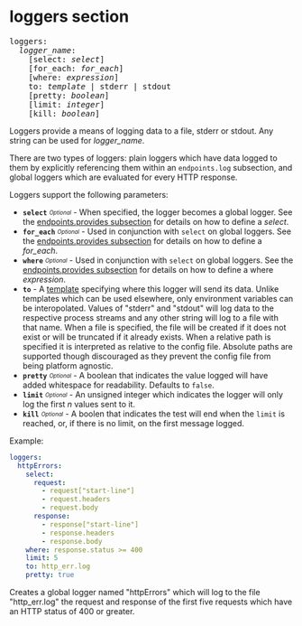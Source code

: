 # loggers section
<pre>
loggers:
  <i>logger_name</i>:
    [select: <i>select</i>]
    [for_each: <i>for_each</i>]
    [where: <i>expression</i>]
    to: <i>template</i> | stderr | stdout
    [pretty: <i>boolean</i>]
    [limit: <i>integer</i>]
    [kill: <i>boolean</i>]
</pre>

Loggers provide a means of logging data to a file, stderr or stdout. Any string can be used for *logger_name*.

There are two types of loggers: plain loggers which have data logged to them by explicitly referencing them within an `endpoints.log` subsection, and global loggers which are evaluated for every HTTP response.

Loggers support the following parameters:
- **`select`** <sub><sup>*Optional*</sup></sub> - When specified, the logger becomes a global logger. See the [endpoints.provides subsection](./endpoints-section.md#provides-subsection) for details on how to define a *select*.
- **`for_each`** <sub><sup>*Optional*</sup></sub> - Used in conjunction with `select` on global loggers.  See the [endpoints.provides subsection](./endpoints-section.md#provides-subsection) for details on how to define a *for_each*.
- **`where`** <sub><sup>*Optional*</sup></sub> - Used in conjunction with `select` on global loggers.  See the [endpoints.provides subsection](./endpoints-section.md#provides-subsection) for details on how to define a where *expression*.
- **`to`** - A [template](./common-types.md#templates) specifying where this logger will send its data. Unlike templates which can be used elsewhere, only environment variables can be interopolated. Values of "stderr" and "stdout" will log data to the respective process streams and any other string will log to a file with that name. When a file is specified, the file will be created if it does not exist or will be truncated if it already exists. When a relative path is specified it is interpreted as relative to the config file. Absolute paths are supported though discouraged as they prevent the config file from being platform agnostic.
- **`pretty`** <sub><sup>*Optional*</sup></sub> - A boolean that indicates the value logged will have added whitespace for readability. Defaults to `false`.
- **`limit`** <sub><sup>*Optional*</sup></sub> - An unsigned integer which indicates the logger will only log the first *n* values sent to it.
- **`kill`** <sub><sup>*Optional*</sup></sub> - A boolen that indicates the test will end when the `limit` is reached, or, if there is no limit, on the first message logged.

Example:
```yaml
loggers:
  httpErrors:
    select:
      request:
        - request["start-line"]
        - request.headers
        - request.body
      response:
        - response["start-line"]
        - response.headers
        - response.body
    where: response.status >= 400
    limit: 5
    to: http_err.log
    pretty: true
```

Creates a global logger named "httpErrors" which will log to the file "http_err.log" the request and response of the first five requests which have an HTTP status of 400 or greater.
